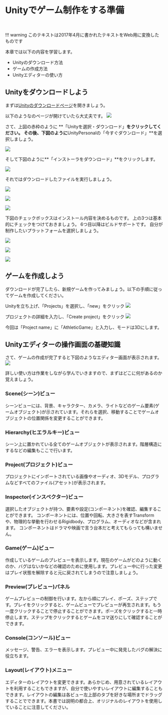 # Unityでゲーム制作をする準備

<span id="est"  class="80"></span>

<br>

!!! warning
    このテキストは2017年4月に書かれたテキストをWeb用に変換したものです

本章では以下の内容を学習します。

 * Unityのダウンロード方法
 * ゲームの作成方法
 * Unityエディターの使い方

## Unityをダウンロードしよう

まずは[Unityのダウンロードページ](https://unity3d.com/jp/get-unity/download )を開きましょう。

以下のようなのページが開けていたら大丈夫です。
![](./images/UnityDownload.png)

さて、上図の赤枠のように **「Unityを選択・ダウンロード」**をクリックしてください。
その後、下図のように**UnityPersonalの「今すぐダウンロード」**を選択しましょう。

![](./images/UnityPersonal.png)

そして下図のように**「インストーラをダウンロード」**をクリックします。

![](./images/Installer.png)

それではダウンロードしたファイルを実行しましょう。

![](./images/Installer1.png)

![](./images/Installer2.png)

![](./images/Installer3.png)

下図のチェックボックスはインストール内容を決めるものです。
上の3つは基本的にチェックをつけておきましょう。
6つ目以降はビルドサポートです。
自分が制作したいプラットフォームを選択しましょう。

![](./images/Installer4.png)

![](./images/Installer5.png)

![](./images/Installer6.png)

## ゲームを作成しよう
ダウンロードが完了したら、新規ゲームを作ってみましょう。以下の手順に従ってゲームを作成してください。

 Unityを立ち上げ、「Projects」を選択し、「new」をクリック
![](./images/NewProject.png)

 プロジェクトの詳細を入力し、「Create project」をクリック
![](./images/CreateGame.png)

今回は「Project name」に「AthleticGame」と入力し、モードは3Dにします。

## Unityエディターの操作画面の基礎知識

さて、ゲームの作成が完了すると下図のようなエディター画面が表示されます。
![](./images/UnityEditor.png)

詳しい使い方は作業をしながら学んでいきますので、まずはどこに何があるのか覚えましょう。

### Scene(シーン)ビュー
シーンビューには、背景、キャラクター、カメラ、ライトなどのゲーム要素(ゲームオブジェクト)が示されています。それらを選択、移動することでゲームオブジェクトの位置関係を変更することができます。

### Hierarchy(ヒエラルキー)ビュー
シーン上に置かれている全てのゲームオブジェクトが表示されます。階層構造にするなどの編集もここで行います。

### Project(プロジェクト)ビュー
プロジェクトにインポートされている画像やオーディオ、3Dモデル、プログラムなどすべてのファイル(アセット)が表示されます。

### Inspector(インスペクター)ビュー
選択したオブジェクトが持つ、要素や設定(コンポーネント)を確認、編集することができます。
コンポーネントには、位置や回転、大きさを表すTransformや、物理的な挙動を行わせるRigidbody、プログラム、オーディオなどが含まれます。
コンポーネントはドラマや映画で言う台本だと考えてもらっても構いません。

### Game(ゲーム)ビュー
作成しているゲームのプレビューを表示します。現在のゲームがどのように動くのか、バグはないかなどの確認のために使用します。プレビュー中に行った変更はプレイ状態を解除すると元に戻されてしまうので注意しましょう。

### Preview(プレビュー)パネル
ゲームプレビューの制御を行います。左から順にプレイ、ポーズ、ステップです。プレイをクリックすると、ゲームビューでプレビューが再生されます。もう一度クリックすることで停止することができます。ポーズをクリックすると一時停止します。ステップをクリックするとゲームをコマ送りにして確認することができます。

### Console(コンソール)ビュー
メッセージ、警告、エラーを表示します。プレビュー中に発見したバグの解決に役立ちます。

### Layout(レイアウト)メニュー
エディターのレイアウトを変更できます。あらかじめ、用意されているレイアウトを利用することもできますが、自分で使いやすいレイアウトに編集することもできます。レイアウトの編集は各ビュー左上部のタブを好きな場所までドラッグすることでできます。本書では説明の都合上、オリジナルのレイアウトを使用していることに注意してください。

